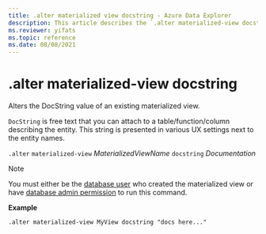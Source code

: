 ```yaml
---
title: .alter materialized view docstring - Azure Data Explorer
description: This article describes the `.alter materialized-view docstring` command in Azure Data Explorer.
ms.reviewer: yifats
ms.topic: reference
ms.date: 08/08/2021
---
```

# .alter materialized-view docstring

Alters the DocString value of an existing materialized view.

`DocString` is free text that you can attach to a table/function/column describing the entity. This string is presented in various UX settings next to the entity names.

`.alter` `materialized-view` *MaterializedViewName* `docstring` *Documentation*

> [!NOTE]
> You must either be the [database user](../access-control/role-based-access-control.md) who created the materialized view or have [database admin permission](../access-control/role-based-access-control.md) to run this command.

**Example** 

```kusto
.alter materialized-view MyView docstring "docs here..."
```
